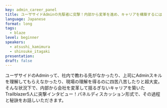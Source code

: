 ```yaml
---
key: admin_career_panel
title: ユーザサイドAdminの先駆者に突撃！内部から変革を進め、キャリアを構築するには？
language: Japanese
format: long
tags:
  - blaze
level: beginner
speakers:
  - atsushi_kamimura
  - shinsuke_itagaki
presentation: 
draft: false
---
```

ユーザサイドのAdminって、社内で教わる先がなかったり、上司にAdminスキルを理解してもらえなかったり、現場の理解を得るのに四苦八苦したりと超大変。そんな状況下で、内部から会社を変革して揺るぎないキャリアを築いたTrailblazer5人に突撃インタビュー！パネルディスカッション形式で、その過程と秘訣をお話しいただきます。
